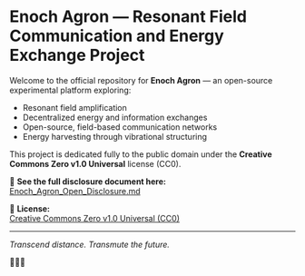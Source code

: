# Enoch Agron — Resonant Field Communication and Energy Exchange Project

Welcome to the official repository for **Enoch Agron** — an open-source experimental platform exploring:

- Resonant field amplification
- Decentralized energy and information exchanges
- Open-source, field-based communication networks
- Energy harvesting through vibrational structuring

This project is dedicated fully to the public domain under the **Creative Commons Zero v1.0 Universal** license (CC0).

🔹 **See the full disclosure document here:**  
[Enoch_Agron_Open_Disclosure.md](./Enoch_Agron_Open_Disclosure.md)

🔹 **License:**  
[Creative Commons Zero v1.0 Universal (CC0)](./LICENSE)

---

*Transcend distance. Transmute the future.*

🌿📜✨
